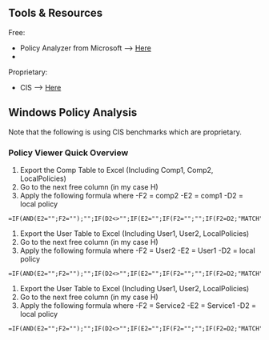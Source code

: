 ## Tools & Resources

Free:  
* Policy Analyzer from Microsoft --> [Here](https://www.microsoft.com/en-us/download/details.aspx?id=55319)  
* 

Proprietary:  
* CIS --> [Here](https://www.cisecurity.org/cis-benchmarks/)


## Windows Policy Analysis

Note that the following is using CIS benchmarks which are proprietary.

### Policy Viewer Quick Overview

1. Export the Comp Table to Excel (Including Comp1, Comp2, LocalPolicies)
2. Go to the next free column (in my case H)
3. Apply the following formula where
    -F2 = comp2
    -E2 = comp1
    -D2 = local policy

```
=IF(AND(E2="";F2="");"";IF(D2<>"";IF(E2="";IF(F2="";"";IF(F2=D2;"MATCH";"MISMATCH"));IF(E2=D2;"MATCH";"MISMATCH"));""))
```

1. Export the User Table to Excel (Including User1, User2, LocalPolicies)
2. Go to the next free column (in my case H)
3. Apply the following formula where
    -F2 = User2
    -E2 = User1
    -D2 = local policy
```
=IF(AND(E2="";F2="");"";IF(D2<>"";IF(E2="";IF(F2="";"";IF(F2=D2;"MATCH";"MISMATCH"));IF(E2=D2;"MATCH";"MISMATCH"));""))
```

1. Export the User Table to Excel (Including User1, User2, LocalPolicies)
2. Go to the next free column (in my case H)
3. Apply the following formula where
    -F2 = Service2
    -E2 = Service1
    -D2 = local policy
```
=IF(AND(E2="";F2="");"";IF(D2<>"";IF(E2="";IF(F2="";"";IF(F2=D2;"MATCH";"MISMATCH"));IF(E2=D2;"MATCH";"MISMATCH"));""))
```
